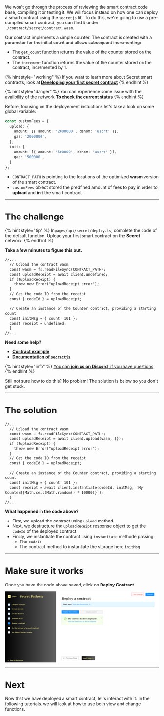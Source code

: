 We won't go through the process of reviewing the smart contract code base, compiling it or testing it. We will focus instead on how one can deploy a smart contract using the `secretjs` lib. To do this, we're going to use a pre-compiled smart contract, you can find it under `./contract/secret/contract.wasm`.

Our contract implements a simple counter. The contract is created with a parameter for the initial count and allows subsequent incrementing:
* The `get_count` function returns the value of the counter stored on the contract.
* The `increment` function returns the value of the counter stored on the contract, incremented by 1.

{% hint style="working" %}
If you want to learn more about Secret smart contracts, look at [**Developing your first secret contract**](https://learn.figment.io/tutorials/creating-a-secret-contract-from-scratch)
{% endhint %}

{% hint style="danger" %}
You can experience some issue with the availbility of the network [**To check the current status**](https://secretnodes.com/secret/chains/holodeck-2)
{% endhint %}


Before, focusing on the deployement instuctions let's take a look on some global variable:

```typescript
const customFees = {
  upload: {
    amount: [{ amount: '2000000', denom: 'uscrt' }],
    gas: '2000000',
  },
  init: {
    amount: [{ amount: '500000', denom: 'uscrt' }],
    gas: '500000',
  }
};
```

* `CONTRACT_PATH` is pointing to the locations of the optimized **wasm** version of the smart contract.  
* `customFees` object stored the predfined amount of fees to pay in order to **upload** and **init** the smart contract.  

----------------------------------

# The challenge

{% hint style="tip" %}
In`pages/api/secret/deploy.ts`, complete the code of the default function. Upload your first smart contract on the **Secret** network.
{% endhint %}

**Take a few minutes to figure this out.**

```tsx
//...
  // Upload the contract wasm
  const wasm = fs.readFileSync(CONTRACT_PATH);
  const uploadReceipt = await client.undefined;
  if (!uploadReceipt) {
    throw new Error("uploadReceipt error");
  }
  // Get the code ID from the receipt
  const { codeId } = uploadReceipt;

  // Create an instance of the Counter contract, providing a starting count
  const initMsg = { count: 101 };
  const receipt = undefined;
  } 
//...
```

**Need some help?**
* [**Contract example**](https://github.com/enigmampc/SecretJS-Templates/tree/master/5_contracts)  
* [**Documentation of `secrectjs`**](https://github.com/enigmampc/SecretNetwork/tree/master/cosmwasm-js/packages/sdk)  

{% hint style="info" %}
[You can **join us on Discord**, if you have questions](https://discord.gg/fszyM7K)
{% endhint %}

Still not sure how to do this? No problem! The solution is below so you don't get stuck.

----------------------------------

# The solution

```tsx
//...
  // Upload the contract wasm
  const wasm = fs.readFileSync(CONTRACT_PATH);
  const uploadReceipt = await client.upload(wasm, {});
  if (!uploadReceipt) {
    throw new Error("uploadReceipt error");
  }
  // Get the code ID from the receipt
  const { codeId } = uploadReceipt;

  // Create an instance of the Counter contract, providing a starting count
  const initMsg = { count: 101 };
  const receipt = await client.instantiate(codeId, initMsg, `My Counter${Math.ceil(Math.random() * 10000)}`);
  } 
//...
```

**What happened in the code above?**
* First, we upload the contract using `upload` method.
* Next, we destructure the `uploadReceipt` response object to get the `codeId` of the deployed contract
* Finaly, we instantiate the contract using `instantiate` methode passing:
  * The `codeId`
  * The contract method to instantiate the storage here `initMsg`

----------------------------------

# Make sure it works

Once you have the code above saved, click on **Deploy Contract**

![](../../../.gitbook/assets/pathways/secret/secret-deploy.png)

----------------------------------

# Next

Now that we have deployed a smart contract, let's interact with it. In the following tutorials, we will look at how to use both view and change functions.
